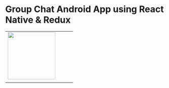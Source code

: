 # Group Chat Android App using React Native & Redux

<table>
<tr><td>
    <img src="./readimages/Capture1.JPG" width=150px height = auto >
</td><td></td><td></td><td></td></tr>
<tr><td></td><td></td><td></td><td></td></tr>
</table>
